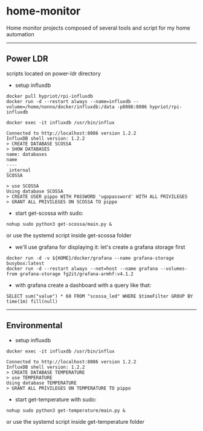 # home-monitor
Home monitor projects composed of several tools and script for my home automation

----------------------
## Power LDR
scripts located on power-ldr directory
* setup influxdb
```
docker pull hypriot/rpi-influxdb
docker run -d --restart always --name=influxdb --volume=/home/nonno/docker/influxdb:/data -p8086:8086 hypriot/rpi-influxdb
```

```
docker exec -it influxdb /usr/bin/influx

Connected to http://localhost:8086 version 1.2.2
InfluxDB shell version: 1.2.2
> CREATE DATABASE SCOSSA
> SHOW DATABASES
name: databases
name
----
_internal
SCOSSA

> use SCOSSA
Using database SCOSSA
> CREATE USER pippo WITH PASSWORD 'ugopassword' WITH ALL PRIVILEGES
> GRANT ALL PRIVILEGES ON SCOSSA TO pippo

```

* start get-scossa with sudo:
```
nohup sudo python3 get-scossa/main.py &
```
or use the systemd script inside get-scossa folder

* we'll use grafana for displaying it: let's create a grafana storage first
```
docker run -d -v ${HOME}/docker/grafana --name grafana-storage busybox:latest
docker run -d --restart always --net=host --name grafana --volumes-from grafana-storage fg2it/grafana-armhf:v4.1.2
```

* with grafana create a dashboard with a query like that:
```
SELECT sum("value") * 60 FROM "scossa_led" WHERE $timeFilter GROUP BY time(1m) fill(null)
```



----------------------
## Environmental
* setup influxdb
```
docker exec -it influxdb /usr/bin/influx

Connected to http://localhost:8086 version 1.2.2
InfluxDB shell version: 1.2.2
> CREATE DATABASE TEMPERATURE
> use TEMPERATURE
Using database TEMPERATURE
> GRANT ALL PRIVILEGES ON TEMPERATURE TO pippo
```


* start get-temperature with sudo:
```
nohup sudo python3 get-temperature/main.py &
```
or use the systemd script inside get-temperature folder
